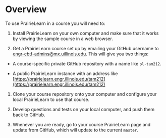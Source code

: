
# Overview

To use PrairieLearn in a course you will need to:

1. Install PrairieLearn on your own computer and make sure that it works by viewing the sample course in a web browser.

1. Get a PrairieLearn course set up by emailing your GitHub username to [engr-cbtf-admins@mx.uillinois.edu](mailto:engr-cbtf-admins@mx.uillinois.edu). This will give you two things:

  * A course-specific private GitHub repository with a name like `pl-tam212`.

  * A public PrairieLearn instance with an address like [https://prairielearn.engr.illinois.edu/tam212](https://prairielearn.engr.illinois.edu/tam212)

1. Clone your course repository onto your computer and configure your local PrairieLearn to use that course.

1. Develop questions and tests on your local computer, and push them back to GitHub.

1. Whenever you are ready, go to your course PrairieLearn page and update from GitHub, which will update to the current `master`.
